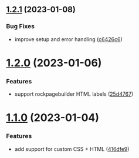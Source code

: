 ## [1.2.1](https://github.com/baumrock/RockColorPicker/compare/v1.2.0...v1.2.1) (2023-01-08)


### Bug Fixes

* improve setup and error handling ([c6426c6](https://github.com/baumrock/RockColorPicker/commit/c6426c6902a4cef2e6be956de67a63badba5e611))



# [1.2.0](https://github.com/baumrock/RockColorPicker/compare/v1.1.0...v1.2.0) (2023-01-06)


### Features

* support rockpagebuilder HTML labels ([25d4767](https://github.com/baumrock/RockColorPicker/commit/25d4767c78009b977c3cde10e47b2c677e31ccfa))



# [1.1.0](https://github.com/baumrock/RockColorPicker/compare/416dfe9dc3bbf79acf3190750f3421dc73c1017e...v1.1.0) (2023-01-04)


### Features

* add support for custom CSS + HTML ([416dfe9](https://github.com/baumrock/RockColorPicker/commit/416dfe9dc3bbf79acf3190750f3421dc73c1017e))



